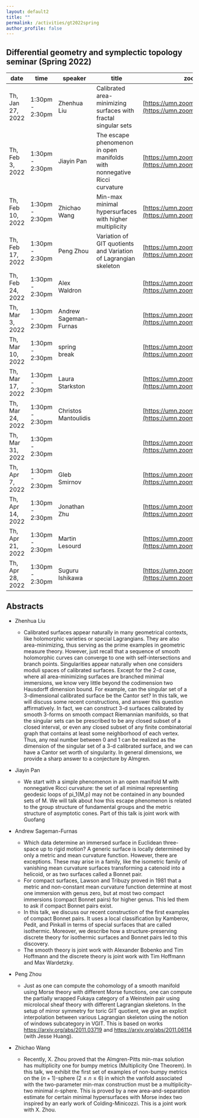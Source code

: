 ```yaml
---
layout: default2
title: ""
permalink: /activities/gt2022spring
author_profile: false
---
```


## Differential geometry and symplectic topology seminar (Spring 2022)

| date | time | speaker | title | zoom link 
| -- | -- | ---- | -------- | ----- 
|Th, Jan 27, 2022| 1:30pm - 2:30pm | Zhenhua Liu  |  Calibrated area-minimizing surfaces with fractal singular sets | [https://umn.zoom.us/j/99199273342](https://umn.zoom.us/j/99199273342)
|Th, Feb 3, 2022| 1:30pm - 2:30pm |  Jiayin Pan | The escape phenomenon in open manifolds with nonnegative Ricci curvature | [https://umn.zoom.us/j/99199273342](https://umn.zoom.us/j/99199273342)
|Th, Feb 10, 2022| 1:30pm - 2:30pm | Zhichao Wang | Min-max minimal hypersurfaces with higher multiplicity | [https://umn.zoom.us/j/99199273342](https://umn.zoom.us/j/99199273342)
|Th, Feb 17, 2022| 1:30pm - 2:30pm | Peng Zhou | Variation of GIT quotients and Variation of Lagrangian skeleton | [https://umn.zoom.us/j/99199273342](https://umn.zoom.us/j/99199273342)
|Th, Feb 24, 2022| 1:30pm - 2:30pm | Alex Waldron |  | [https://umn.zoom.us/j/99199273342](https://umn.zoom.us/j/99199273342)
|Th, Mar 3, 2022| 1:30pm - 2:30pm | Andrew Sageman-Furnas |  | [https://umn.zoom.us/j/99199273342](https://umn.zoom.us/j/99199273342)
|Th, Mar 10, 2022| 1:30pm - 2:30pm | spring break |  | [https://umn.zoom.us/j/99199273342](https://umn.zoom.us/j/99199273342)
|Th, Mar 17, 2022| 1:30pm - 2:30pm | Laura Starkston |  | [https://umn.zoom.us/j/99199273342](https://umn.zoom.us/j/99199273342)
|Th, Mar 24, 2022| 1:30pm - 2:30pm | Christos Mantoulidis |  | [https://umn.zoom.us/j/99199273342](https://umn.zoom.us/j/99199273342)
|Th, Mar 31, 2022| 1:30pm - 2:30pm |  |  | [https://umn.zoom.us/j/99199273342](https://umn.zoom.us/j/99199273342)
|Th, Apr 7, 2022| 1:30pm - 2:30pm | Gleb Smirnov |  | [https://umn.zoom.us/j/99199273342](https://umn.zoom.us/j/99199273342)
|Th, Apr 14, 2022| 1:30pm - 2:30pm | Jonathan Zhu |  | [https://umn.zoom.us/j/99199273342](https://umn.zoom.us/j/99199273342)
|Th, Apr 21, 2022| 1:30pm - 2:30pm | Martin Lesourd |  | [https://umn.zoom.us/j/99199273342](https://umn.zoom.us/j/99199273342)
|Th, Apr 28, 2022| 1:30pm - 2:30pm | Suguru Ishikawa |  |  [https://umn.zoom.us/j/99199273342](https://umn.zoom.us/j/99199273342)

## Abstracts


* Zhenhua Liu
  * Calibrated surfaces appear naturally in many geometrical contexts, like holomorphic varieties or special Lagrangians. They are also area-minimizing, thus serving as the prime examples in geometric measure theory. However, just recall that a sequence of smooth holomorphic curves can converge to one with self-intersections and branch points. Singularities appear naturally when one considers moduli spaces of calibrated surfaces. Except for the 2-d case, where all area-minimizing surfaces are branched minimal immersions, we know very little beyond the codimension two Hausdorff dimension bound. For example, can the singular set of a 3-dimensional calibrated surface be the Cantor set? In this talk, we will discuss some recent constructions, and answer this question affirmatively. In fact, we can construct 3-d surfaces calibrated by smooth 3-forms on smooth compact Riemannian manifolds, so that the singular sets can be prescribed to be any closed subset of a closed interval, or even any closed subset of any finite combinatorial graph that contains at least some neighborhood of each vertex. Thus, any real number between 0 and 1 can be realized as the dimension of the singular set of a 3-d calibrated surface, and we can have a Cantor set worth of singularity. In general dimensions, we provide a sharp answer to a conjecture by Almgren.

* Jiayin Pan
  * We start with a simple phenomenon in an open manifold M with nonnegative Ricci curvature: the set of all minimal representing geodesic loops of pi_1(M,p) may not be contained in any bounded sets of M. We will talk about how this escape phenomenon is related to the group structure of fundamental groups and the metric structure of asymptotic cones. Part of this talk is joint work with Guofang 

* Andrew Sageman-Furnas
  * Which data determine an immersed surface in Euclidean three-space up to rigid motion? A generic surface is locally determined by only a metric and mean curvature function. However, there are exceptions. These may arise in a family, like the isometric family of vanishing mean curvature surfaces transforming a catenoid into a helicoid, or as two surfaces called a Bonnet pair.
  * For compact surfaces, Lawson and Tribuzy proved in 1981 that a metric and non-constant mean curvature function determine at most one immersion with genus zero, but at most two compact immersions (compact Bonnet pairs) for higher genus. This led them to ask if compact Bonnet pairs exist.
  * In this talk, we discuss our recent construction of the first examples of compact Bonnet pairs. It uses a local classification by Kamberov, Pedit, and Pinkall in terms of special surfaces that are called isothermic. Moreover, we describe how a structure-preserving discrete theory for isothermic surfaces and Bonnet pairs led to this discovery.
  * The smooth theory is joint work with Alexander Bobenko and Tim Hoffmann and the discrete theory is joint work with Tim Hoffmann and Max Wardetzky.

* Peng Zhou
  * Just as one can compute the cohomology of a smooth manifold using Morse theory with different Morse functions, one can compute the partially wrapped Fukaya category of a Weinstein pair using microlocal sheaf theory with different Lagrangian skeletons. In the setup of mirror symmetry for toric GIT quotient, we give an explicit interpolation between various Lagrangian skeleton using the notion of windows subcategory in VGIT. This is based on works https://arxiv.org/abs/2011.03719 and https://arxiv.org/abs/2011.06114 (with Jesse Huang).

* Zhichao Wang
  * Recently, X. Zhou proved that the Almgren-Pitts min-max solution has multiplicity one for bumpy metrics (Multiplicity One Theorem). In this talk, we exhibit the first set of examples of non-bumpy metrics on the $(n+1)$-sphere ($2\leq n\leq 6$) in which the varifold associated with the two-parameter min-max construction must be a multiplicity-two minimal $n$-sphere. This is proved by a new area-and-separation estimate for certain minimal hypersurfaces with Morse index two inspired by an early work of Colding-Minicozzi. This is a joint work with X. Zhou.

